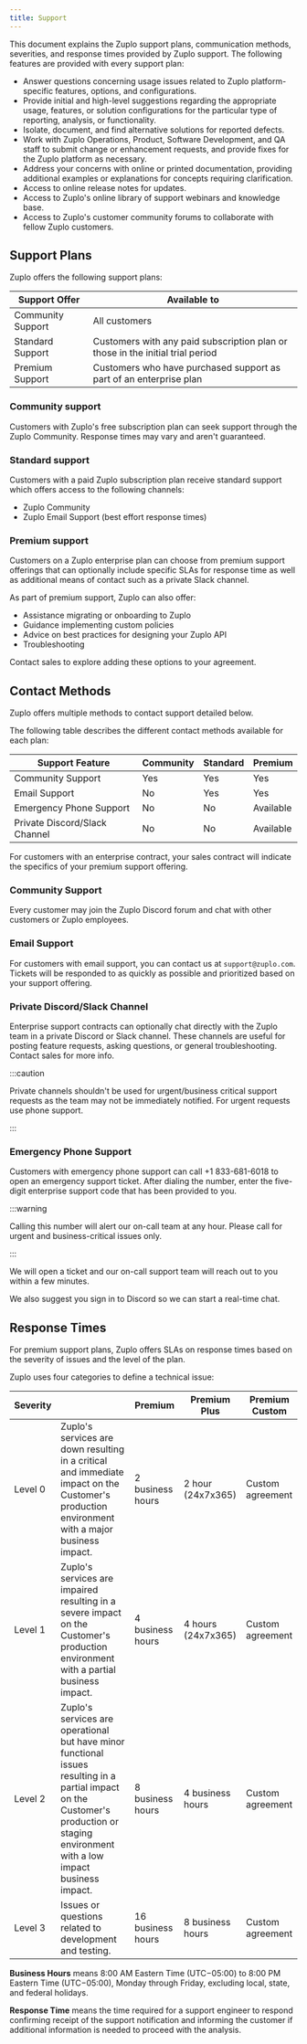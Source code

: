 ```yaml
---
title: Support
---
```


This document explains the Zuplo support plans, communication methods,
severities, and response times provided by Zuplo support. The following features
are provided with every support plan:

- Answer questions concerning usage issues related to Zuplo platform-specific
  features, options, and configurations.
- Provide initial and high-level suggestions regarding the appropriate usage,
  features, or solution configurations for the particular type of reporting,
  analysis, or functionality.
- Isolate, document, and find alternative solutions for reported defects.
- Work with Zuplo Operations, Product, Software Development, and QA staff to
  submit change or enhancement requests, and provide fixes for the Zuplo
  platform as necessary.
- Address your concerns with online or printed documentation, providing
  additional examples or explanations for concepts requiring clarification.
- Access to online release notes for updates.
- Access to Zuplo's online library of support webinars and knowledge base.
- Access to Zuplo's customer community forums to collaborate with fellow Zuplo
  customers.

## Support Plans

Zuplo offers the following support plans:

| Support Offer     | Available to                                                                   |
| ----------------- | ------------------------------------------------------------------------------ |
| Community Support | All customers                                                                  |
| Standard Support  | Customers with any paid subscription plan or those in the initial trial period |
| Premium Support   | Customers who have purchased support as part of an enterprise plan             |

### Community support

Customers with Zuplo's free subscription plan can seek support through the Zuplo
Community. Response times may vary and aren't guaranteed.

### Standard support

Customers with a paid Zuplo subscription plan receive standard support which
offers access to the following channels:

- Zuplo Community
- Zuplo Email Support (best effort response times)

### Premium support

Customers on a Zuplo enterprise plan can choose from premium support offerings
that can optionally include specific SLAs for response time as well as
additional means of contact such as a private Slack channel.

As part of premium support, Zuplo can also offer:

- Assistance migrating or onboarding to Zuplo
- Guidance implementing custom policies
- Advice on best practices for designing your Zuplo API
- Troubleshooting

Contact sales to explore adding these options to your agreement.

## Contact Methods

Zuplo offers multiple methods to contact support detailed below.

The following table describes the different contact methods available for each
plan:

| Support Feature               | Community | Standard | Premium   |
| ----------------------------- | --------- | -------- | --------- |
| Community Support             | Yes       | Yes      | Yes       |
| Email Support                 | No        | Yes      | Yes       |
| Emergency Phone Support       | No        | No       | Available |
| Private Discord/Slack Channel | No        | No       | Available |

For customers with an enterprise contract, your sales contract will indicate the
specifics of your premium support offering.

### Community Support

Every customer may join the Zuplo Discord forum and chat with other customers or
Zuplo employees.

### Email Support

For customers with email support, you can contact us at `support@zuplo.com`.
Tickets will be responded to as quickly as possible and prioritized based on
your support offering.

### Private Discord/Slack Channel

Enterprise support contracts can optionally chat directly with the Zuplo team in
a private Discord or Slack channel. These channels are useful for posting
feature requests, asking questions, or general troubleshooting. Contact sales
for more info.

:::caution

Private channels shouldn't be used for urgent/business critical support requests
as the team may not be immediately notified. For urgent requests use phone
support.

:::

### Emergency Phone Support

Customers with emergency phone support can call +1 833-681-6018 to open an
emergency support ticket. After dialing the number, enter the five-digit
enterprise support code that has been provided to you.

:::warning

Calling this number will alert our on-call team at any hour. Please call for
urgent and business-critical issues only.

:::

We will open a ticket and our on-call support team will reach out to you within
a few minutes.

We also suggest you sign in to Discord so we can start a real-time chat.

## Response Times

For premium support plans, Zuplo offers SLAs on response times based on the
severity of issues and the level of the plan.

Zuplo uses four categories to define a technical issue:

| Severity |                                                                                                                                                                                        | Premium           | Premium Plus       | Premium Custom   |
| -------- | -------------------------------------------------------------------------------------------------------------------------------------------------------------------------------------- | ----------------- | ------------------ | ---------------- |
| Level 0  | Zuplo's services are down resulting in a critical and immediate impact on the Customer's production environment with a major business impact.                                          | 2 business hours  | 2 hour (24x7x365)  | Custom agreement |
| Level 1  | Zuplo's services are impaired resulting in a severe impact on the Customer's production environment with a partial business impact.                                                    | 4 business hours  | 4 hours (24x7x365) | Custom agreement |
| Level 2  | Zuplo's services are operational but have minor functional issues resulting in a partial impact on the Customer's production or staging environment with a low impact business impact. | 8 business hours  | 4 business hours   | Custom agreement |
| Level 3  | Issues or questions related to development and testing.                                                                                                                                | 16 business hours | 8 business hours   | Custom agreement |

**Business Hours** means 8:00 AM Eastern Time (UTC−05:00) to 8:00 PM Eastern
Time (UTC−05:00), Monday through Friday, excluding local, state, and federal
holidays.

**Response Time** means the time required for a support engineer to respond
confirming receipt of the support notification and informing the customer if
additional information is needed to proceed with the analysis.
